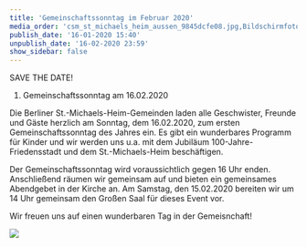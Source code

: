 ```yaml
---
title: 'Gemeinschaftssonntag im Februar 2020'
media_order: 'csm_st_michaels_heim_aussen_9845dcfe08.jpg,Bildschirmfoto 2020-01-16 um 15.54.00.png'
publish_date: '16-01-2020 15:40'
unpublish_date: '16-02-2020 23:59'
show_sidebar: false
---
```


SAVE THE DATE!
1. Gemeinschaftssonntag am 16.02.2020

Die Berliner St.-Michaels-Heim-Gemeinden laden alle Geschwister, Freunde und Gäste herzlich am Sonntag, dem 16.02.2020, zum ersten Gemeinschaftssonntag des Jahres ein. Es gibt ein wunderbares Programm für Kinder und wir werden uns u.a. mit dem Jubiläum 100-Jahre-Friedensstadt und dem St.-Michaels-Heim beschäftigen.

Der Gemeinschaftssonntag wird voraussichtlich gegen 16 Uhr enden. Anschließend räumen wir gemeinsam auf und bieten ein gemeinsames Abendgebet in der Kirche an. Am Samstag, den 15.02.2020 bereiten wir um 14 Uhr gemeinsam den Großen Saal für dieses Event vor.

Wir freuen uns auf einen wunderbaren Tag in der Gemeisnchaft!

![](https://smh-gemeinden.de/user/pages/02.news/37.gemeinschaftssonntag-im-februar-2020/Bildschirmfoto%202020-01-16%20um%2015.54.00.png)